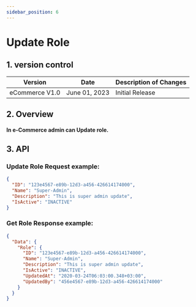 ```yaml
---
sidebar_position: 6
---
```


# Update Role

## 1. version control

| Version        | Date          | Description of Changes |
| -------------- | ------------- | ---------------------- |
| eCommerce V1.0 | June 01, 2023 | Initial Release        |

## 2. Overview

#### In e-Commerce admin can Update role.

## 3. API

### Update Role Request example:

```json
{
  "ID": "123e4567-e89b-12d3-a456-426614174000",
  "Name": "Super-Admin",
  "Description": "This is super admin update",
  "IsActive": "INACTIVE"
}
```

### Get Role Response example:

```json
{
  "Data": {
    "Role": {
      "ID": "123e4567-e89b-12d3-a456-426614174000",
      "Name": "Super-Admin",
      "Description": "This is super admin update",
      "IsActive": "INACTIVE",
      "UpdatedAt": "2020-03-24T06:03:00.348+03:00",
      "UpdatedBy": "456e4567-e89b-12d3-a456-426614174000"
    }
  }
}
```
